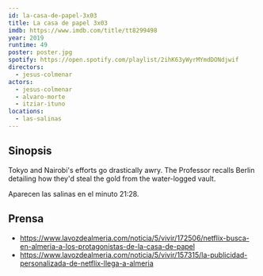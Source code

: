 ```yaml
---
id: la-casa-de-papel-3x03
title: La casa de papel 3x03
imdb: https://www.imdb.com/title/tt8299498
year: 2019
runtime: 49
poster: poster.jpg
spotify: https://open.spotify.com/playlist/2ihK63yWyrMYmdDONdjwif
directors:
  - jesus-colmenar
actors:
  - jesus-colmenar
  - alvaro-morte
  - itziar-ituno
locations:
  - las-salinas
---
```


## Sinopsis

Tokyo and Nairobi's efforts go drastically awry. The Professor recalls Berlin
detailing how they'd steal the gold from the water-logged vault.

Aparecen las salinas en el minuto 21:28.

## Prensa

- https://www.lavozdealmeria.com/noticia/5/vivir/172506/netflix-busca-en-almeria-a-los-protagonistas-de-la-casa-de-papel
- https://www.lavozdealmeria.com/noticia/5/vivir/157315/la-publicidad-personalizada-de-netflix-llega-a-almeria

